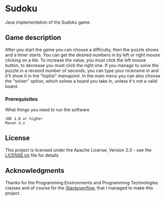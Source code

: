# Sudoku

Java implementation of the Sudoku game.

## Game description

After you start the game you can choose a difficulty, then the puzzle shows and a timer starts.
You can get the desired numbers in by left or right mouse clicking on a tile.
To increase the value, you must click the left mouse button, to decrease you must click the right one.
If you manage to solve the puzzle in a receord number of seconds, you can type your nickname in and
it'll show it in the "toplist" menupoint.
In the main menu you can also choose the "solver" option, which solves a board you take in,
unless it's not a valid board.


### Prerequisites

What things you need to run the software

```
JDK 1.8 or higher
Maven 3.x
```

## License

This project is licensed under the Apache License, Version 2.0  - see the [LICENSE.txt](LICENSE.txt) file for details


## Acknowledgments

Thanks for the Programming Environments and Programming Technologies classes
and of course for the [Stackoverflow](https://stackoverflow.com/),
that I managed to make this project.
